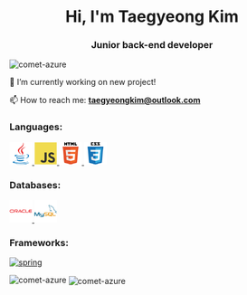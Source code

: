 <h1 align="center">Hi, I'm Taegyeong Kim</h1>
<h3 align="center">Junior back-end developer</h3>

<p align="left"> <img src="https://komarev.com/ghpvc/?username=comet-azure&label=Profile%20views&color=0e75b6&style=flat" alt="comet-azure" /> </p>
🔭 I’m currently working on new project!

📫 How to reach me: **taegyeongkim@outlook.com**

<h3 align="left">Languages:</h3>
<p align="left">
  <!-- JAVA -->
  <a href="https://www.java.com" target="_blank" rel="noreferrer">
    <img src="https://raw.githubusercontent.com/devicons/devicon/master/icons/java/java-original.svg" alt="java" width="40" height="40"/>
  </a>
  <!-- JavaScript -->
  <a href="https://developer.mozilla.org/en-US/docs/Web/JavaScript" target="_blank" rel="noreferrer">
    <img src="https://raw.githubusercontent.com/devicons/devicon/master/icons/javascript/javascript-original.svg" alt="javascript" width="40" height="40"/>
  </a>
  <!-- HTML -->
  <a href="https://www.w3.org/html/" target="_blank" rel="noreferrer">
    <img src="https://raw.githubusercontent.com/devicons/devicon/master/icons/html5/html5-original-wordmark.svg" alt="html5" width="40" height="40"/>
  </a>
  <!-- CSS -->
  <a href="https://www.w3schools.com/css/" target="_blank" rel="noreferrer">
    <img src="https://raw.githubusercontent.com/devicons/devicon/master/icons/css3/css3-original-wordmark.svg" alt="css3" width="40" height="40"/>
  </a>
  
  <h3 align="left">Databases:</h3>
  <!-- Oracle -->
  <a href="https://www.oracle.com/" target="_blank" rel="noreferrer">
    <img src="https://raw.githubusercontent.com/devicons/devicon/master/icons/oracle/oracle-original.svg" alt="oracle" width="40" height="40"/>
  </a>
  <!-- MySQL -->
  <a href="https://www.mysql.com/" target="_blank" rel="noreferrer">
    <img src="https://raw.githubusercontent.com/devicons/devicon/master/icons/mysql/mysql-original-wordmark.svg" alt="mysql" width="40" height="40"/>
  </a>
  
  <h3 align="left">Frameworks:</h3>
  <!-- Spring -->
  <a href="https://spring.io/" target="_blank" rel="noreferrer">
  <img src="https://www.vectorlogo.zone/logos/springio/springio-icon.svg" alt="spring" width="40" height="40"/>
  </a>
  
</p>

<p><img align="left" src="https://github-readme-stats.vercel.app/api/top-langs?username=comet-azure&show_icons=true&locale=en&layout=compact" alt="comet-azure" /></p>

<p>&nbsp;<img align="center" src="https://github-readme-stats.vercel.app/api?username=comet-azure&show_icons=true&locale=en" alt="comet-azure" /></p>
